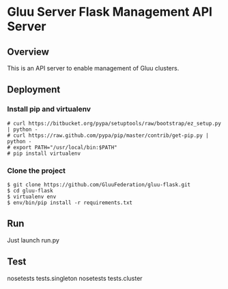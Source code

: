 # Gluu Server Flask Management API Server

## Overview

This is an API server to enable management of Gluu clusters.

## Deployment

### Install pip and virtualenv

```
# curl https://bitbucket.org/pypa/setuptools/raw/bootstrap/ez_setup.py | python -
# curl https://raw.github.com/pypa/pip/master/contrib/get-pip.py | python -
# export PATH="/usr/local/bin:$PATH"
# pip install virtualenv

```
### Clone the project 

```
$ git clone https://github.com/GluuFederation/gluu-flask.git
$ cd gluu-flask
$ virtualenv env
$ env/bin/pip install -r requirements.txt

```

## Run
Just launch run.py

## Test
nosetests tests.singleton
nosetests tests.cluster

